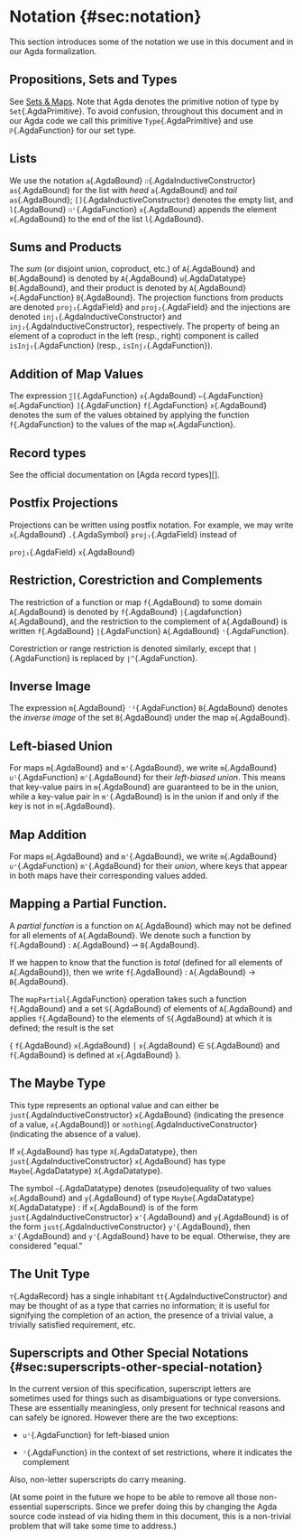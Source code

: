 # Notation {#sec:notation}

This section introduces some of the notation we use in this document and
in our Agda formalization.

## Propositions, Sets and Types

See [Sets & Maps](Ledger.Introduction.md#sec:sets-maps).
Note that Agda denotes the primitive notion of type by `Set`{.AgdaPrimitive}. To
avoid confusion, throughout this document and in our Agda code we call this primitive
`Type`{.AgdaPrimitive} and use `ℙ`{.AgdaFunction} for our set type.

## Lists

We use the notation
`a`{.AgdaBound} `∷`{.AgdaInductiveConstructor} `as`{.AgdaBound} for
the list with *head*
`a`{.AgdaBound} and *tail* `as`{.AgdaBound};
`[]`{.AgdaInductiveConstructor} denotes the empty list, and
`l`{.AgdaBound} `∷ʳ`{.AgdaFunction} `x`{.AgdaBound} appends the element
`x`{.AgdaBound} to the end of the list `l`{.AgdaBound}.

## Sums and Products

The *sum* (or disjoint union, coproduct, etc.) of `A`{.AgdaBound} and
`B`{.AgdaBound} is denoted by
`A`{.AgdaBound} `⊎`{.AgdaDatatype} `B`{.AgdaBound}, and their product
is denoted by `A`{.AgdaBound} `×`{.AgdaFunction} `B`{.AgdaBound}. The
projection functions from products are denoted `proj₁`{.AgdaField} and
`proj₂`{.AgdaField} and the injections are denoted
`inj₁`{.AgdaInductiveConstructor} and
`inj₂`{.AgdaInductiveConstructor}, respectively. The
property of being an element of a coproduct in the left (resp., right) component is called
`isInj₁`{.AgdaFunction} (resp., `isInj₂`{.AgdaFunction}).

## Addition of Map Values

The expression
`∑[`{.AgdaFunction}
`x`{.AgdaBound}
`←`{.AgdaFunction}
`m`{.AgdaFunction}
`]`{.AgdaFunction}
`f`{.AgdaFunction}
`x`{.AgdaBound}
denotes the sum of the values obtained by applying the function
`f`{.AgdaFunction}
to the values of the map
`m`{.AgdaFunction}.

## Record types

See the official documentation on [Agda record types][].

## Postfix Projections

Projections can be written using postfix notation. For example, we may
write
`x`{.AgdaBound}
`.`{.AgdaSymbol}
`proj₁`{.AgdaField}
instead of

`proj₁`{.AgdaField}
`x`{.AgdaBound}

## Restriction, Corestriction and Complements

The restriction of a function or map
`f`{.AgdaBound}
to some domain
`A`{.AgdaBound}
is denoted by
`f`{.AgdaBound}
`|`{.agdafunction}
`A`{.AgdaBound},
and the restriction to the complement of `A`{.AgdaBound} is written
`f`{.AgdaBound}
`|`{.AgdaFunction}
`A`{.AgdaBound}
`ᶜ`{.AgdaFunction}.

Corestriction or range restriction is
denoted similarly, except that `|`{.AgdaFunction} is replaced by
`∣^`{.AgdaFunction}.

## Inverse Image

The expression `m`{.AgdaBound} `⁻¹`{.AgdaFunction} `B`{.AgdaBound} denotes the
*inverse image* of the set `B`{.AgdaBound} under the map `m`{.AgdaBound}.

## Left-biased Union

For maps `m`{.AgdaBound} and `m'`{.AgdaBound}, we write
`m`{.AgdaBound} `∪ˡ`{.AgdaFunction} `m'`{.AgdaBound} for their *left-biased union*.
This means that key-value pairs in `m`{.AgdaBound} are guaranteed to be in the union,
while a key-value pair in `m'`{.AgdaBound} is in the union if and only if the key is
not in `m`{.AgdaBound}.

## Map Addition

For maps `m`{.AgdaBound} and `m'`{.AgdaBound}, we write
`m`{.AgdaBound} `∪⁺`{.AgdaFunction} `m'`{.AgdaBound} for their *union*, where keys
that appear in both maps have their corresponding values added.

## Mapping a Partial Function.

A *partial function* is a function on `A`{.AgdaBound} which may not be defined for
all elements of `A`{.AgdaBound}.  We denote such a function by
`f`{.AgdaBound} : `A`{.AgdaBound} ⇀ `B`{.AgdaBound}.

If we happen to know that the function is *total* (defined for all elements of
`A`{.AgdaBound}), then we write `f`{.AgdaBound} : `A`{.AgdaBound} → `B`{.AgdaBound}.

The `mapPartial`{.AgdaFunction} operation takes such a function
`f`{.AgdaBound} and a set
`S`{.AgdaBound} of elements of
`A`{.AgdaBound} and applies
`f`{.AgdaBound} to the elements of
`S`{.AgdaBound} at which it is defined; the result is the set

{ `f`{.AgdaBound} `x`{.AgdaBound} ∣ `x`{.AgdaBound} ∈ `S`{.AgdaBound} and `f`{.AgdaBound} is defined at  `x`{.AgdaBound} }.

## The Maybe Type

This type represents an optional value and can either be
`just`{.AgdaInductiveConstructor} `x`{.AgdaBound} (indicating the presence of a value,
`x`{.AgdaBound}) or `nothing`{.AgdaInductiveConstructor} (indicating the absence of a value).

If `x`{.AgdaBound} has type `X`{.AgdaDatatype}, then
`just`{.AgdaInductiveConstructor} `x`{.AgdaBound} has type
`Maybe`{.AgdaDatatype} `X`{.AgdaDatatype}.

The symbol `~`{.AgdaDatatype} denotes (pseudo)equality of two values
`x`{.AgdaBound} and `y`{.AgdaBound} of type
`Maybe`{.AgdaDatatype} `X`{.AgdaDatatype} : if `x`{.AgdaBound} is of the form
`just`{.AgdaInductiveConstructor} `x'`{.AgdaBound} and `y`{.AgdaBound} is
of the form `just`{.AgdaInductiveConstructor} `y'`{.AgdaBound}, then
`x'`{.AgdaBound} and  `y'`{.AgdaBound} have to be equal. Otherwise, they are
considered "equal."

## The Unit Type

`⊤`{.AgdaRecord} has a single inhabitant
`tt`{.AgdaInductiveConstructor} and may be thought
of as a type that carries no information; it is useful for signifying the
completion of an action, the presence of a trivial value, a trivially
satisfied requirement, etc.

## Superscripts and Other Special Notations {#sec:superscripts-other-special-notation}

In the current version of this specification, superscript letters are
sometimes used for things such as disambiguations or type conversions.
These are essentially meaningless, only present for technical reasons
and can safely be ignored. However there are the two exceptions:

- `∪ˡ`{.AgdaFunction} for left-biased union

- `ᶜ`{.AgdaFunction} in the context of set restrictions, where it indicates the complement

Also, non-letter superscripts do carry meaning.

(At some point in the future we hope to be able to remove all those
non-essential superscripts. Since we prefer doing this by changing the Agda
source code instead of via hiding them in this document, this is a non-trivial
problem that will take some time to address.)
